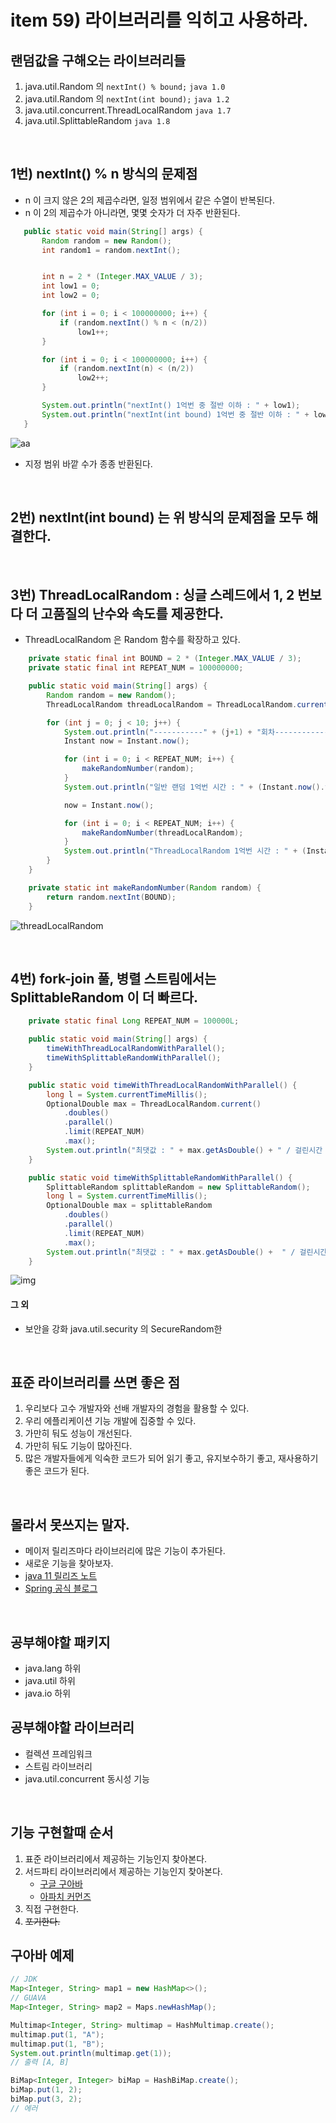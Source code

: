 # item 59) 라이브러리를 익히고 사용하라.

## 랜덤값을 구해오는 라이브러리들
 1. java.util.Random 의 `nextInt() % bound;` `java 1.0`
 1. java.util.Random 의 `nextInt(int bound);` `java 1.2`
 1. java.util.concurrent.ThreadLocalRandom `java 1.7`
 1. java.util.SplittableRandom `java 1.8`
 
 <br>

## 1번) nextInt() % n 방식의 문제점
 - n 이 크지 않은 2의 제곱수라면, 일정 범위에서 같은 수열이 반복된다.
 - n 이 2의 제곱수가 아니라면, 몇몇 숫자가 더 자주 반환된다.
 ```java
    public static void main(String[] args) {
        Random random = new Random();
        int random1 = random.nextInt();


        int n = 2 * (Integer.MAX_VALUE / 3);
        int low1 = 0;
        int low2 = 0;

        for (int i = 0; i < 100000000; i++) {
            if (random.nextInt() % n < (n/2))
                low1++;
        }

        for (int i = 0; i < 100000000; i++) {
            if (random.nextInt(n) < (n/2))
                low2++;
        }

        System.out.println("nextInt() 1억번 중 절반 이하 : " + low1);
        System.out.println("nextInt(int bound) 1억번 중 절반 이하 : " + low2);
    }
 ```
![aa](img/aa.png)
 - 지정 범위 바깥 수가 종종 반환된다.

<br> 

## 2번) nextInt(int bound) 는 위 방식의 문제점을 모두 해결한다.

<br>

## 3번) ThreadLocalRandom : 싱글 스레드에서 1, 2 번보다 더 고품질의 난수와 속도를 제공한다.
 - ThreadLocalRandom 은 Random 함수를 확장하고 있다.

```java
    private static final int BOUND = 2 * (Integer.MAX_VALUE / 3);
    private static final int REPEAT_NUM = 100000000;

    public static void main(String[] args) {
        Random random = new Random();
        ThreadLocalRandom threadLocalRandom = ThreadLocalRandom.current();

        for (int j = 0; j < 10; j++) {
            System.out.println("-----------" + (j+1) + "회차---------------");
            Instant now = Instant.now();

            for (int i = 0; i < REPEAT_NUM; i++) {
                makeRandomNumber(random);
            }
            System.out.println("일반 랜덤 1억번 시간 : " + (Instant.now().toEpochMilli() - now.toEpochMilli()));

            now = Instant.now();

            for (int i = 0; i < REPEAT_NUM; i++) {
                makeRandomNumber(threadLocalRandom);
            }
            System.out.println("ThreadLocalRandom 1억번 시간 : " + (Instant.now().toEpochMilli() - now.toEpochMilli()));
        }
    }

    private static int makeRandomNumber(Random random) {
        return random.nextInt(BOUND);
    }
```

![threadLocalRandom](img/tlr.png)


<br>

## 4번) fork-join 풀, 병렬 스트림에서는 SplittableRandom 이 더 빠르다.
```java
    private static final Long REPEAT_NUM = 100000L;

    public static void main(String[] args) {
        timeWithThreadLocalRandomWithParallel();
        timeWithSplittableRandomWithParallel();
    }

    public static void timeWithThreadLocalRandomWithParallel() {
        long l = System.currentTimeMillis();
        OptionalDouble max = ThreadLocalRandom.current()
            .doubles()
            .parallel()
            .limit(REPEAT_NUM)
            .max();
        System.out.println("최댓값 : " + max.getAsDouble() + " / 걸린시간 : "  + (System.currentTimeMillis() - l));
    }

    public static void timeWithSplittableRandomWithParallel() {
        SplittableRandom splittableRandom = new SplittableRandom();
        long l = System.currentTimeMillis();
        OptionalDouble max = splittableRandom
            .doubles()
            .parallel()
            .limit(REPEAT_NUM)
            .max();
        System.out.println("최댓값 : " + max.getAsDouble() +  " / 걸린시간 : "  + (System.currentTimeMillis() - l));
    }
```

![img](img/spli.png)

#### 그 외
 - 보안을 강화 java.util.security 의 SecureRandom한
 
 <br>
 
 
## 표준 라이브러리를 쓰면 좋은 점
 1. 우리보다 고수 개발자와 선배 개발자의 경험을 활용할 수 있다.
 1. 우리 에플리케이션 기능 개발에 집중할 수 있다.
 1. 가만히 둬도 성능이 개선된다.
 1. 가만히 둬도 기능이 많아진다.
 1. 많은 개발자들에게 익숙한 코드가 되어 읽기 좋고, 유지보수하기 좋고, 재사용하기 좋은 코드가 된다. 
 
<br>

## 몰라서 못쓰지는 말자.
 - 메이저 릴리즈마다 라이브러리에 많은 기능이 추가된다.
 - 새로운 기능을 찾아보자.
 - [java 11 릴리즈 노트](https://www.oracle.com/java/technologies/javase/jdk-11-relnote.html#NewFeature)
 - [Spring 공식 블로그](https://spring.io/blog/)
 
<br>

## 공부해야할 패키지
 - java.lang 하위
 - java.util 하위
 - java.io 하위
 
## 공부해야할 라이브러리
 - 컬렉션 프레임워크
 - 스트림 라이브러리
 - java.util.concurrent 동시성 기능
 
 
<br>

## 기능 구현할때 순서
 1. 표준 라이브러리에서 제공하는 기능인지 찾아본다.
 1. 서드파티 라이브러리에서 제공하는 기능인지 찾아본다.
    - [구글 구아바](https://github.com/google/guava)
    - [아파치 커먼즈](https://commons.apache.org)
 1. 직접 구현한다.
 1. ~~포기한다.~~
 
 
 
## 구아바 예제
```java
// JDK
Map<Integer, String> map1 = new HashMap<>();
// GUAVA
Map<Integer, String> map2 = Maps.newHashMap();

Multimap<Integer, String> multimap = HashMultimap.create();
multimap.put(1, "A");
multimap.put(1, "B");
System.out.println(multimap.get(1));
// 출력 [A, B]

BiMap<Integer, Integer> biMap = HashBiMap.create();
biMap.put(1, 2);
biMap.put(3, 2);
// 에러
```